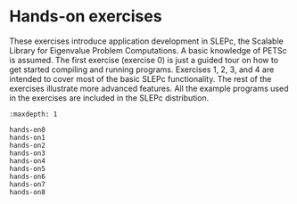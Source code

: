 # Hands-on exercises

These exercises introduce application development in SLEPc, the Scalable Library for Eigenvalue Problem Computations. A basic knowledge of PETSc is assumed. The first exercise (exercise 0) is just a guided tour on how to get started compiling and running programs. Exercises 1, 2, 3, and 4 are intended to cover most of the basic SLEPc functionality. The rest of the exercises illustrate more advanced features. All the example programs used in the exercises are included in the SLEPc distribution.


```{toctree}
:maxdepth: 1

hands-on0
hands-on1
hands-on2
hands-on3
hands-on4
hands-on5
hands-on6
hands-on7
hands-on8
```
